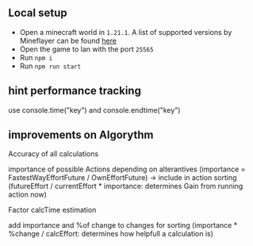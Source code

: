 ## Local setup

- Open a minecraft world in `1.21.1`. A list of supported versions by Mineflayer can be found [here](https://github.com/PrismarineJS/mineflayer/blob/master/lib/version.js#L1)
- Open the game to lan with the port `25565`
- Run `npm i`
- Run `npm run start`

## hint performance tracking
use console.time("key")
and console.endtime("key")

## improvements on Algorythm

Accuracy of all calculations

importance of possible Actions depending on alterantives (importance = FastestWayEffortFuture / OwnEffortFuture)
-> include in action sorting (futureEffort / currentEffort * importance: determines Gain from running action now)

Factor calcTime estimation

add importance and %of change to changes for sorting (importance * %change / calcEffort: determines how helpfull a calculation is)
